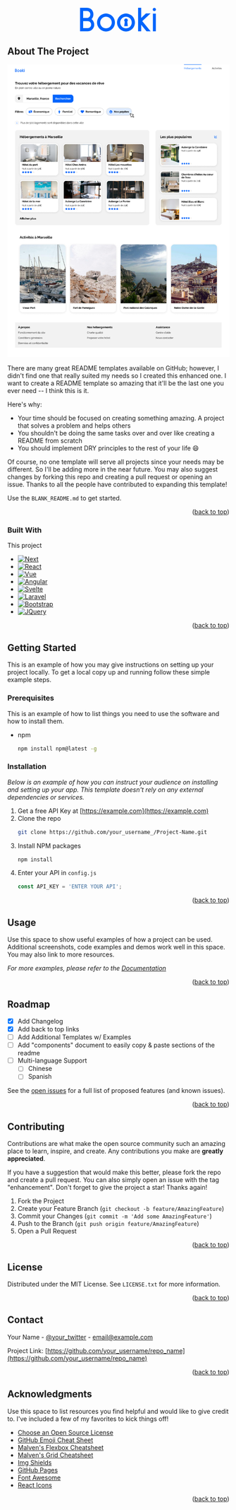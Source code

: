<p align="center">
  <a href="https://cheery-llama-39da43.netlify.app/">
    <svg width=175px viewBox="0 0 62 19" fill="none" xmlns="http://www.w3.org/2000/svg">
          <path
            d="M5.52161 0C6.57874 0.0188771 7.50373 0.264282 8.29657 0.736214C9.08942 1.20815 9.69349 1.84054 10.1088 2.63338C10.543 3.42623 10.7601 4.3229 10.7601 5.3234C10.7601 6.05961 10.6185 6.75807 10.3353 7.41878C10.071 8.06061 9.70293 8.63636 9.231 9.14605C9.91058 9.65574 10.4391 10.2881 10.8167 11.0432C11.2131 11.7983 11.4113 12.6289 11.4113 13.535C11.4113 14.4978 11.1754 15.385 10.7034 16.1967C10.2315 17.0084 9.59911 17.6597 8.80626 18.1505C8.01341 18.6225 7.13562 18.8584 6.17288 18.8584H0V0H5.52161ZM2.4918 2.54843V8.15499H5.52161C6.29558 8.15499 6.94684 7.88127 7.47541 7.33383C8.00397 6.78639 8.26826 6.11624 8.26826 5.3234C8.26826 4.53055 8.00397 3.86985 7.47541 3.34128C6.96572 2.81272 6.31446 2.54843 5.52161 2.54843H2.4918ZM2.4918 10.7034V16.31H6.17288C6.94684 16.31 7.59811 16.0457 8.12668 15.5171C8.65524 14.9697 8.91952 14.309 8.91952 13.535C8.91952 12.7422 8.65524 12.072 8.12668 11.5246C7.59811 10.9771 6.94684 10.7034 6.17288 10.7034H2.4918Z"
            fill="#0065FC" />
          <path
            d="M20.8452 19C19.8824 19 18.9669 18.8112 18.0985 18.4337C17.2302 18.0561 16.4656 17.537 15.8049 16.8763C15.1442 16.2156 14.6251 15.4511 14.2476 14.5827C13.87 13.7144 13.6812 12.7988 13.6812 11.8361C13.6812 10.8544 13.87 9.92002 14.2476 9.03279C14.6251 8.14555 15.1442 7.37158 15.8049 6.71088C16.4656 6.05017 17.2302 5.54049 18.0985 5.18182C18.9669 4.80427 19.8824 4.6155 20.8452 4.6155C21.8268 4.6155 22.7612 4.80427 23.6485 5.18182C24.5357 5.54049 25.3097 6.05017 25.9704 6.71088C26.6311 7.37158 27.1408 8.14555 27.4994 9.03279C27.877 9.92002 28.0657 10.8544 28.0657 11.8361C28.0657 12.7988 27.877 13.7144 27.4994 14.5827C27.1408 15.4511 26.6311 16.2156 25.9704 16.8763C25.3097 17.537 24.5357 18.0561 23.6485 18.4337C22.7612 18.8112 21.8268 19 20.8452 19ZM20.8452 7.13562C19.5804 7.13562 18.495 7.58867 17.5888 8.49478C17.1547 8.92896 16.8149 9.43865 16.5695 10.0238C16.3241 10.609 16.2014 11.2131 16.2014 11.8361C16.2014 12.459 16.3241 13.0537 16.5695 13.62C16.8149 14.1863 17.1547 14.6865 17.5888 15.1207C18.023 15.5549 18.5138 15.8947 19.0613 16.1401C19.6276 16.3855 20.2222 16.5082 20.8452 16.5082C21.4681 16.5082 22.0722 16.3855 22.6574 16.1401C23.2426 15.8947 23.7428 15.5549 24.1581 15.1207C24.5734 14.6865 24.9038 14.1863 25.1492 13.62C25.3946 13.0537 25.5173 12.459 25.5173 11.8361C25.5173 11.2131 25.3946 10.609 25.1492 10.0238C24.9038 9.43865 24.5734 8.92896 24.1581 8.49478C23.7428 8.06061 23.2426 7.73025 22.6574 7.50373C22.0911 7.25832 21.487 7.13562 20.8452 7.13562Z"
            fill="#0065FC" />
          <path
            d="M36.9388 19C35.9761 19 35.0605 18.8112 34.1922 18.4337C33.3238 18.0561 32.5593 17.537 31.8986 16.8763C31.2379 16.2156 30.7187 15.4511 30.3412 14.5827C29.9636 13.7144 29.7749 12.7988 29.7749 11.8361C29.7749 10.8544 29.9636 9.92002 30.3412 9.03279C30.7187 8.14555 31.2379 7.37158 31.8986 6.71088C32.5593 6.05017 33.3238 5.54049 34.1922 5.18182C35.0605 4.80427 35.9761 4.6155 36.9388 4.6155C37.9204 4.6155 38.8549 4.80427 39.7421 5.18182C40.6293 5.54049 41.4033 6.05017 42.064 6.71088C42.7247 7.37158 43.2344 8.14555 43.5931 9.03279C43.9706 9.92002 44.1594 10.8544 44.1594 11.8361C44.1594 12.7988 43.9706 13.7144 43.5931 14.5827C43.2344 15.4511 42.7247 16.2156 42.064 16.8763C41.4033 17.537 40.6293 18.0561 39.7421 18.4337C38.8549 18.8112 37.9204 19 36.9388 19ZM36.9388 7.13562C35.674 7.13562 34.5886 7.58867 33.6825 8.49478C33.2483 8.92896 32.9085 9.43865 32.6631 10.0238C32.4177 10.609 32.295 11.2131 32.295 11.8361C32.295 12.459 32.4177 13.0537 32.6631 13.62C32.9085 14.1863 33.2483 14.6865 33.6825 15.1207C34.1167 15.5549 34.6075 15.8947 35.1549 16.1401C35.7212 16.3855 36.3159 16.5082 36.9388 16.5082C37.5618 16.5082 38.1658 16.3855 38.751 16.1401C39.3362 15.8947 39.8365 15.5549 40.2518 15.1207C40.6671 14.6865 40.9974 14.1863 41.2428 13.62C41.4882 13.0537 41.6109 12.459 41.6109 11.8361C41.6109 11.2131 41.4882 10.609 41.2428 10.0238C40.9974 9.43865 40.6671 8.92896 40.2518 8.49478C39.8365 8.06061 39.3362 7.73025 38.751 7.50373C38.1847 7.25832 37.5806 7.13562 36.9388 7.13562Z"
            fill="#0065FC" />
          <path
            d="M53.5005 18.8584L49.1965 13.62V18.8584H46.7047V0.0283154H49.1965V8.15499L53.0475 4.53055H56.7569L50.046 10.7601L56.7852 18.8584H53.5005Z"
            fill="#0065FC" />
          <path
            d="M59.7871 2.6617C59.4285 2.6617 59.117 2.539 58.8527 2.29359C58.6073 2.02931 58.4846 1.71783 58.4846 1.35916C58.4846 1.0005 58.6073 0.69846 58.8527 0.453054C59.117 0.188772 59.4285 0.0566312 59.7871 0.0566312C60.1458 0.0566312 60.4478 0.188772 60.6932 0.453054C60.9575 0.69846 61.0897 1.0005 61.0897 1.35916C61.0897 1.71783 60.9575 2.02931 60.6932 2.29359C60.4478 2.539 60.1458 2.6617 59.7871 2.6617ZM58.6262 18.8584V4.70045H61.0047V18.8584H58.6262Z"
            fill="#0065FC" />
          <path
            d="M38.4338 10.0097C38.4338 10.8094 37.7855 11.4577 36.9858 11.4577C36.1861 11.4577 35.5378 10.8094 35.5378 10.0097C35.5378 9.21 36.1861 8.56172 36.9858 8.56172C37.7855 8.56172 38.4338 9.21 38.4338 10.0097Z"
            fill="#0065FC" />
          <path d="M35.5378 14.6754L36.2369 9.52704H37.8346L38.4338 14.6754H35.5378Z" fill="#0065FC" />
        </svg>
  </a>
</p>





<!-- ABOUT THE PROJECT -->
## About The Project

[![Product Name Screen Shot][product-screenshot]](https://example.com)

There are many great README templates available on GitHub; however, I didn't find one that really suited my needs so I created this enhanced one. I want to create a README template so amazing that it'll be the last one you ever need -- I think this is it.

Here's why:
* Your time should be focused on creating something amazing. A project that solves a problem and helps others
* You shouldn't be doing the same tasks over and over like creating a README from scratch
* You should implement DRY principles to the rest of your life :smile:

Of course, no one template will serve all projects since your needs may be different. So I'll be adding more in the near future. You may also suggest changes by forking this repo and creating a pull request or opening an issue. Thanks to all the people have contributed to expanding this template!

Use the `BLANK_README.md` to get started.

<p align="right">(<a href="#readme-top">back to top</a>)</p>



### Built With

This project

* [![Next][Next.js]][Next-url]
* [![React][React.js]][React-url]
* [![Vue][Vue.js]][Vue-url]
* [![Angular][Angular.io]][Angular-url]
* [![Svelte][Svelte.dev]][Svelte-url]
* [![Laravel][Laravel.com]][Laravel-url]
* [![Bootstrap][Bootstrap.com]][Bootstrap-url]
* [![JQuery][JQuery.com]][JQuery-url]

<p align="right">(<a href="#readme-top">back to top</a>)</p>



<!-- GETTING STARTED -->
## Getting Started

This is an example of how you may give instructions on setting up your project locally.
To get a local copy up and running follow these simple example steps.

### Prerequisites

This is an example of how to list things you need to use the software and how to install them.
* npm
  ```sh
  npm install npm@latest -g
  ```

### Installation

_Below is an example of how you can instruct your audience on installing and setting up your app. This template doesn't rely on any external dependencies or services._

1. Get a free API Key at [https://example.com](https://example.com)
2. Clone the repo
   ```sh
   git clone https://github.com/your_username_/Project-Name.git
   ```
3. Install NPM packages
   ```sh
   npm install
   ```
4. Enter your API in `config.js`
   ```js
   const API_KEY = 'ENTER YOUR API';
   ```

<p align="right">(<a href="#readme-top">back to top</a>)</p>



<!-- USAGE EXAMPLES -->
## Usage

Use this space to show useful examples of how a project can be used. Additional screenshots, code examples and demos work well in this space. You may also link to more resources.

_For more examples, please refer to the [Documentation](https://example.com)_

<p align="right">(<a href="#readme-top">back to top</a>)</p>



<!-- ROADMAP -->
## Roadmap

- [x] Add Changelog
- [x] Add back to top links
- [ ] Add Additional Templates w/ Examples
- [ ] Add "components" document to easily copy & paste sections of the readme
- [ ] Multi-language Support
    - [ ] Chinese
    - [ ] Spanish

See the [open issues](https://github.com/othneildrew/Best-README-Template/issues) for a full list of proposed features (and known issues).

<p align="right">(<a href="#readme-top">back to top</a>)</p>



<!-- CONTRIBUTING -->
## Contributing

Contributions are what make the open source community such an amazing place to learn, inspire, and create. Any contributions you make are **greatly appreciated**.

If you have a suggestion that would make this better, please fork the repo and create a pull request. You can also simply open an issue with the tag "enhancement".
Don't forget to give the project a star! Thanks again!

1. Fork the Project
2. Create your Feature Branch (`git checkout -b feature/AmazingFeature`)
3. Commit your Changes (`git commit -m 'Add some AmazingFeature'`)
4. Push to the Branch (`git push origin feature/AmazingFeature`)
5. Open a Pull Request

<p align="right">(<a href="#readme-top">back to top</a>)</p>



<!-- LICENSE -->
## License

Distributed under the MIT License. See `LICENSE.txt` for more information.

<p align="right">(<a href="#readme-top">back to top</a>)</p>



<!-- CONTACT -->
## Contact

Your Name - [@your_twitter](https://twitter.com/your_username) - email@example.com

Project Link: [https://github.com/your_username/repo_name](https://github.com/your_username/repo_name)

<p align="right">(<a href="#readme-top">back to top</a>)</p>



<!-- ACKNOWLEDGMENTS -->
## Acknowledgments

Use this space to list resources you find helpful and would like to give credit to. I've included a few of my favorites to kick things off!

* [Choose an Open Source License](https://choosealicense.com)
* [GitHub Emoji Cheat Sheet](https://www.webpagefx.com/tools/emoji-cheat-sheet)
* [Malven's Flexbox Cheatsheet](https://flexbox.malven.co/)
* [Malven's Grid Cheatsheet](https://grid.malven.co/)
* [Img Shields](https://shields.io)
* [GitHub Pages](https://pages.github.com)
* [Font Awesome](https://fontawesome.com)
* [React Icons](https://react-icons.github.io/react-icons/search)

<p align="right">(<a href="#readme-top">back to top</a>)</p>



<!-- MARKDOWN LINKS & IMAGES -->
<!-- https://www.markdownguide.org/basic-syntax/#reference-style-links -->
[contributors-shield]: https://img.shields.io/github/contributors/othneildrew/Best-README-Template.svg?style=for-the-badge
[contributors-url]: https://github.com/othneildrew/Best-README-Template/graphs/contributors
[forks-shield]: https://img.shields.io/github/forks/othneildrew/Best-README-Template.svg?style=for-the-badge
[forks-url]: https://github.com/othneildrew/Best-README-Template/network/members
[stars-shield]: https://img.shields.io/github/stars/othneildrew/Best-README-Template.svg?style=for-the-badge
[stars-url]: https://github.com/othneildrew/Best-README-Template/stargazers
[issues-shield]: https://img.shields.io/github/issues/othneildrew/Best-README-Template.svg?style=for-the-badge
[issues-url]: https://github.com/othneildrew/Best-README-Template/issues
[license-shield]: https://img.shields.io/github/license/othneildrew/Best-README-Template.svg?style=for-the-badge
[license-url]: https://github.com/othneildrew/Best-README-Template/blob/master/LICENSE.txt
[linkedin-shield]: https://img.shields.io/badge/-LinkedIn-black.svg?style=for-the-badge&logo=linkedin&colorB=555
[linkedin-url]: https://linkedin.com/in/othneildrew
[product-screenshot]: ./images/Desktop.jpg
[Next.js]: https://img.shields.io/badge/next.js-000000?style=for-the-badge&logo=nextdotjs&logoColor=white
[Next-url]: https://nextjs.org/
[React.js]: https://img.shields.io/badge/React-20232A?style=for-the-badge&logo=react&logoColor=61DAFB
[React-url]: https://reactjs.org/
[Vue.js]: https://img.shields.io/badge/Vue.js-35495E?style=for-the-badge&logo=vuedotjs&logoColor=4FC08D
[Vue-url]: https://vuejs.org/
[Angular.io]: https://img.shields.io/badge/Angular-DD0031?style=for-the-badge&logo=angular&logoColor=white
[Angular-url]: https://angular.io/
[Svelte.dev]: https://img.shields.io/badge/Svelte-4A4A55?style=for-the-badge&logo=svelte&logoColor=FF3E00
[Svelte-url]: https://svelte.dev/
[Laravel.com]: https://img.shields.io/badge/Laravel-FF2D20?style=for-the-badge&logo=laravel&logoColor=white
[Laravel-url]: https://laravel.com
[Bootstrap.com]: https://img.shields.io/badge/Bootstrap-563D7C?style=for-the-badge&logo=bootstrap&logoColor=white
[Bootstrap-url]: https://getbootstrap.com
[JQuery.com]: https://img.shields.io/badge/jQuery-0769AD?style=for-the-badge&logo=jquery&logoColor=white
[JQuery-url]: https://jquery.com
